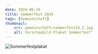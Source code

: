 ```yaml
---
date: 2024-06-29
title: Sommerfest 2024
tags: [Gemeinschaft]
thumbnail: 
    src: gemeinschaft/sommerfest24_2.jpg
    alt: Vorschaubild Plakat Sommerfest"
---
```


![Sommerfestplakat](/images/gemeinschaft/sommerfest24.jpg)